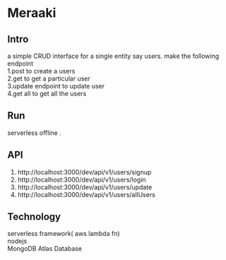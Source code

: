 # Meraaki

## Intro
a simple CRUD interface for a single entity say users. make the following endpoint<br/>
1.post to create a users<br/>
2.get to get a particular user<br/>
3.update endpoint to update user<br/>
4.get all to get all the users<br/>


## Run
serverless offline .<br/>


## API
1. http://localhost:3000/dev/api/v1/users/signup <br/>
2. http://localhost:3000/dev/api/v1/users/login <br/>
3. http://localhost:3000/dev/api/v1/users/update <br/>
4. http://localhost:3000/dev/api/v1/users/allUsers <br/>

## Technology
serverless framework( aws lambda fn)<br/>
nodejs<br/>
MongoDB Atlas Database
